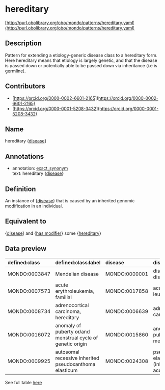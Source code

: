# hereditary 

[http://purl.obolibrary.org/obo/mondo/patterns/hereditary.yaml](http://purl.obolibrary.org/obo/mondo/patterns/hereditary.yaml)
## Description 



Pattern for extending a etiology-generic disease class to a hereditary form.  Here hereditary means that etiology is largely genetic, and that the disease is passed down or potentially able to be passed down via inheritance (i.e is germline).
## Contributors 
* [https://orcid.org/0000-0002-6601-2165](https://orcid.org/0000-0002-6601-2165) 
* [https://orcid.org/0000-0001-5208-3432](https://orcid.org/0000-0001-5208-3432) 
## Name 

hereditary {[disease](http://purl.obolibrary.org/obo/MONDO_0000001)}

## Annotations 

* annotation: [exact_synonym](http://www.geneontology.org/formats/oboInOwl#hasExactSynonym)  
text: hereditary {[disease](http://purl.obolibrary.org/obo/MONDO_0000001)}

## Definition 

An instance of {[disease](http://purl.obolibrary.org/obo/MONDO_0000001)} that is caused by an inherited genomic modification in an individual.

## Equivalent to 

{[disease](http://purl.obolibrary.org/obo/MONDO_0000001)} and {[has modifier](http://purl.obolibrary.org/obo/RO_0002573)} some {[hereditary](http://purl.obolibrary.org/obo/MONDO_0021152)}

## Data preview 
| defined:class                                | defined:class:label                                         | disease                                      | disease:label                                    |
|:---------------------------------------------|:------------------------------------------------------------|:---------------------------------------------|:-------------------------------------------------|
| MONDO:0003847 | Mendelian disease                                           | MONDO:0000001 | disease or disorder                              |
| MONDO:0007573 | acute erythroleukemia, familial                             | MONDO:0017858 | acute erythroid leukemia                         |
| MONDO:0008734 | adrenocortical carcinoma, hereditary                        | MONDO:0006639 | adrenal cortex carcinoma                         |
| MONDO:0016072 | anomaly of puberty or/and menstrual cycle of genetic origin | MONDO:0015860 | anomaly of puberty or/and menstrual cycle        |
| MONDO:0009925 | autosomal recessive inherited pseudoxanthoma elasticum      | MONDO:0024308 | pseudoxanthoma elasticum (inherited or acquired) |

See full table [here](https://github.com/monarch-initiative/mondo/blob/master/src/patterns/data/matches/hereditary.tsv) 
